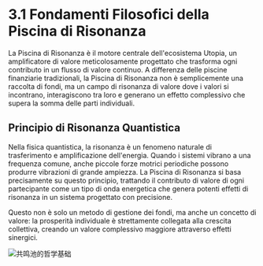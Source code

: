 # 3.1 Fondamenti Filosofici della Piscina di Risonanza

La Piscina di Risonanza è il motore centrale dell'ecosistema Utopia, un amplificatore di valore meticolosamente progettato che trasforma ogni contributo in un flusso di valore continuo. A differenza delle piscine finanziarie tradizionali, la Piscina di Risonanza non è semplicemente una raccolta di fondi, ma un campo di risonanza di valore dove i valori si incontrano, interagiscono tra loro e generano un effetto complessivo che supera la somma delle parti individuali.

## Principio di Risonanza Quantistica

Nella fisica quantistica, la risonanza è un fenomeno naturale di trasferimento e amplificazione dell'energia. Quando i sistemi vibrano a una frequenza comune, anche piccole forze motrici periodiche possono produrre vibrazioni di grande ampiezza. La Piscina di Risonanza si basa precisamente su questo principio, trattando il contributo di valore di ogni partecipante come un tipo di onda energetica che genera potenti effetti di risonanza in un sistema progettato con precisione.

Questo non è solo un metodo di gestione dei fondi, ma anche un concetto di valore: la prosperità individuale è strettamente collegata alla crescita collettiva, creando un valore complessivo maggiore attraverso effetti sinergici.

![共鸣池的哲学基础](/images/图1.svg)